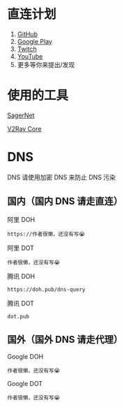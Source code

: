 # 直连计划
1. [GitHub](https://github.com/OVOJKzzZ/direct/tree/main/GitHub)
2. [Google Play](https://github.com/OVOJKzzZ/direct/tree/main/Google%20Play)
3. [Twitch](https://github.com/OVOJKzzZ/direct/tree/main/Twitch)
4. [YouTube](https://github.com/OVOJKzzZ/direct/tree/main/YouTube)
5. 更多等你来提出/发现



# 使用的工具
[SagerNet](https://github.com/SagerNet/SagerNet)

[V2Ray Core](https://github.com/v2fly/v2ray-core)




# DNS 
DNS 请使用加密 DNS 来防止 DNS 污染

## 国内（国内 DNS 请走直连）
阿里 DOH

````https://作者很懒，还没有写😭````

阿里 DOT

````作者很懒，还没有写😭````

腾讯 DOH

````https://doh.pub/dns-query````

腾讯 DOT

````dot.pub````


## 国外（国外 DNS 请走代理）

Google DOH

````作者很懒，还没有写😭````

Google DOT

````作者很懒，还没有写😭````
